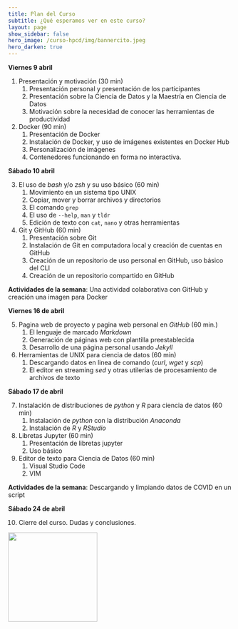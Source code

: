 ```yaml
---
title: Plan del Curso
subtitle: ¿Qué esperamos ver en este curso?
layout: page
show_sidebar: false
hero_image: /curso-hpcd/img/bannercito.jpeg 
hero_darken: true
---
```


**Viernes 9 abril**

1. Presentación y motivación (30 min)
   1. Presentación personal y presentación de los participantes
   2. Presentación sobre la Ciencia de Datos y la Maestría en Ciencia de Datos
   3. Motivación sobre la necesidad de conocer las herramientas de productividad
2. Docker (90 min)
   1. Presentación de Docker
   2. Instalación de Docker, y uso de imágenes existentes en Docker Hub
   3. Personalización de imágenes
   4. Contenedores funcionando en forma no interactiva.   

**Sábado 10 abril**

3. El uso de *bash* y/o *zsh* y su uso básico (60 min)
   1. Movimiento en un sistema tipo UNIX
   2. Copiar, mover y borrar archivos y directorios
   3. El comando `grep`
   4. El uso de `--help`, `man` y `tldr`
   5. Edición de texto con `cat`, `nano` y otras herramientas 
4. Git y GitHub (60 min)
   1. Presentación sobre Git
   2. Instalación de Git en computadora local y creación de cuentas en GitHub
   3. Creación de un repositorio de uso personal en GitHub, uso básico del CLI
   4. Creación de un repositorio compartido en GitHub

**Actividades de la semana**: Una actividad colaborativa con GitHub y creación una imagen para Docker

**Viernes 16 de abril**

5. Pagina web de proyecto y pagina web personal en *GitHub* (60 min.)
   1. El lenguaje de marcado *Markdown*
   2. Generación de páginas web con plantilla preestablecida
   3. Desarrollo de una página personal usando *Jekyll* 
6. Herramientas de UNIX para ciencia de datos (60 min)
   1. Descargando datos en linea de comando (*curl*, *wget* y *scp*)
   2. El editor en streaming *sed* y otras utilerías de procesamiento de archivos de texto

**Sábado 17 de abril**

7. Instalación de distribuciones de *python* y *R* para ciencia de datos (60 min)
   1. Instalación de *python* con la distribución *Anaconda* 
   2. Instalación de *R* y *RStudio*
8. Libretas Jupyter (60 min)
   1. Presentación de libretas jupyter
   2. Uso básico
9. Editor de texto para Ciencia de Datos (60 min)
   1.  Visual Studio Code
   2.  VIM

**Actividades de la semana**: Descargando y limpiando datos de COVID en un script


**Sábado 24 de abril**

10. Cierre del curso. Dudas y conclusiones.


<img src="/curso-hpcd/img/MCDLogo.png" width="200">